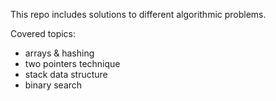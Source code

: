 This repo includes solutions to different algorithmic problems.

Covered topics:

- arrays & hashing
- two pointers technique
- stack data structure
- binary search
